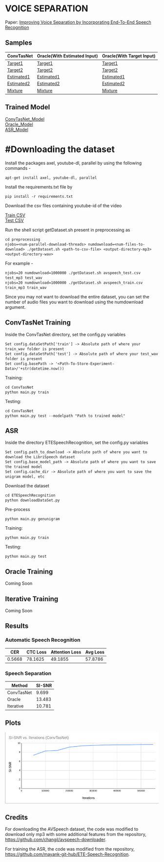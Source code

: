# VOICE SEPARATION 
Paper: [Improving Voice Separation by Incorporating End-To-End Speech Recognition](https://ieeexplore.ieee.org/document/9053845)

## Samples

|   ConvTasNet   |    Oracle(With Estimated Input)   |   Oracle(With Target Input)   |
| -------------- | --------------------------------- | ----------------------------- |
|   [Target1](https://drive.google.com/open?id=1Y_0XsI5LxfhLXp5pk-AOYQGM7j0k7VBH)    |   [Target1](https://drive.google.com/open?id=1_eGMQ7Lbq_KdUXYGdYZE1fIATyPjLB8A)     |    [Target1](https://drive.google.com/open?id=1gniqVHiTA-WZvd8Jb5sTpetyHkAeyI3e)                  |
|   [Target2](https://drive.google.com/open?id=1NSJlS59BR5DZ4kNs95_pbX9aOOUHpjws)    |   [Target2](https://drive.google.com/open?id=1ECpiy7KAj-YgCWlBfWcFLAoJ0vlIKrGM)     |    [Target2](https://drive.google.com/open?id=1YbvRP3DjIox3upb5tt8kMlB5COl2Nk2n)                  |
|   [Estimated1](https://drive.google.com/open?id=1OxEaGbJHRjYm7JoBOF6mYuTpBTqyGzSl) |   [Estimated1](https://drive.google.com/open?id=1qJfYl27tTP963OowTIkoNB73SGJU8cwa)  |    [Estimated1](https://drive.google.com/open?id=1spza8tgLNZTDdROrBNw9mY4cCKo8tXJh)               |
|	[Estimated2](https://drive.google.com/open?id=1UeqUjACM5MQ82Gbkti2WJ500j_lu6zr3) |	 [Estimated2](https://drive.google.com/open?id=1vRN623PsnzgPrl8aNWgzJFKQ1_D7cggk)  |    [Estimated2](https://drive.google.com/open?id=1Ds04w1HKfi8tzhbcRZahIlqtWHFfdXPQ)               |
|	[Mixture](https://drive.google.com/open?id=121smIq5ecnAfMi0n7pwT_CVxGuSkDl-k)	 |	 [Mixture](https://drive.google.com/open?id=1Rf3-EHQK7G7sMOVa5zTUQe6FrERzE25p)     |    [Mixture](https://drive.google.com/open?id=1OwSrgZpLCyYe_uso5Lal0VeqEpxaVL39)                  |

## Trained Model

[ConvTasNet_Model](https://drive.google.com/file/d/1GrLlGq6XRirCS0MXH0JXqSRyY5G2nYNo/view?usp=sharing)  
[Oracle_Model](https://drive.google.com/open?id=1N812seOV1FtlTMYGg8w6Ov9fLkQBy1Kb)  
[ASR_Model](https://drive.google.com/open?id=1KOpQLAnYfiVb2FdRPo002ToaatOtV8Ww)

# #Downloading the dataset

Install the packages axel, youtube-dl, parallel by using the following commands - 

	apt-get install axel, youtube-dl, parallel

Install the requirements.txt file by

	pip install -r requirements.txt

Download the csv files containing youtube-id of the video

[Train CSV](https://storage.cloud.google.com/avspeech-files/avspeech_train.csv)  
[Test CSV](https://storage.cloud.google.com/avspeech-files/avspeech_test.csv)

Run the shell script getDataset.sh present in preprocessing as 

	cd preprocessing
	njobs=<num-parallel-download-threads> numdownload=<num-files-to-download> ./getDataset.sh <path-to-csv-file> <output-directory-mp3> <output-directory-wav>

For example - 

	njobs=20 numdownload=1000000 ./getDataset.sh avspeech_test.csv test_mp3 test_wav
	njobs=20 numdownload=1000000 ./getDataset.sh avspeech_train.csv train_mp3 train_wav


Since you may not want to download the entire dataset, you can set the number of audio files you want to download using the numdownload argument.

## ConvTasNet Training

Inside the ConvTasNet directory, set the config.py variables

	Set config.dataSetPath['train'] -> Absolute path of where your train_wav folder is present
	Set config.dataSetPath['test'] -> Absolute path of where your test_wav folder is present
	Set config.basePath -> '<Path-To-Store-Experiment-Data>/'+str(datetime.now())

Training:

	cd ConvTasNet
	python main.py train

Testing:

	cd ConvTasNet
	python main.py test --modelpath "Path to trained model"



## ASR

Inside the directory ETESpeechRecognition, set the config.py variables

	Set config.path_to_download -> Absolute path of where you want to download the LibriSpeech dataset
	Set config.base_model_path -> Absolute path of where you want to save the trained model
	Set config.cache_dir -> Absolute path of where you want to save the unigram model, etc

Download the dataset

	cd ETESpeechRecognition
	python downloadDataSet.py

Pre-process

	python main.py genunigram
	
Training:

	python main.py train
	
Testing:

	python main.py test

	

## Oracle Training

Coming Soon


## Iterative Training

Coming Soon

## Results

### Automatic Speech Recognition

|    CER    | CTC Loss | Attention Loss | Avg Loss |
|-----------|----------|----------------|----------|
|   0.5668  |  78.1625 |    49.1855     |  57.8786 |

### Speech Separation

|    Method   |    SI-SNR   |
| ----------- | ----------- |
| ConvTasNet  |    9.699    |
|   Oracle    |    13.483   |
|  Iterative  |    10.781   |


## Plots

![ConvTasNet Testing Plot](ConvTasNet/Display/ConvTasNetTesting.png)


## Credits

For downloading the AVSpeech dataset, the code was modified to download only mp3 with some additional features from the repository, https://github.com/changil/avspeech-downloader.

For training the ASR, the code was modified from the repository, https://github.com/mayank-git-hub/ETE-Speech-Recognition.
